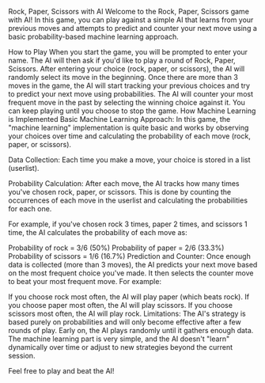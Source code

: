 Rock, Paper, Scissors with AI
Welcome to the Rock, Paper, Scissors game with AI! In this game, you can play against a simple AI 
that learns from your previous moves and attempts to predict and counter your next move using a 
basic probability-based machine learning approach.

How to Play
When you start the game, you will be prompted to enter your name.
The AI will then ask if you'd like to play a round of Rock, Paper, Scissors.
After entering your choice (rock, paper, or scissors), the AI will randomly select its move in the beginning.
Once there are more than 3 moves in the game, the AI will start tracking your previous choices and try to predict your next move using probabilities.
The AI will counter your most frequent move in the past by selecting the winning choice against it.
You can keep playing until you choose to stop the game.
How Machine Learning is Implemented
Basic Machine Learning Approach:
In this game, the "machine learning" implementation is quite basic and works by 
observing your choices over time and calculating the probability of each move (rock, paper, or scissors).

Data Collection: Each time you make a move, your choice is stored in a list (userlist).

Probability Calculation: After each move, the AI tracks how many times you've chosen rock, paper, or scissors. This is done by counting 
the occurrences of each move in the userlist and calculating the probabilities for each one.

For example, if you've chosen rock 3 times, paper 2 times, and scissors 1 time, the AI calculates the probability of each move as:

Probability of rock = 3/6 (50%)
Probability of paper = 2/6 (33.3%)
Probability of scissors = 1/6 (16.7%)
Prediction and Counter: Once enough data is collected (more than 3 moves), the AI predicts your next move based on the most 
frequent choice you've made. It then selects the counter move to beat your most frequent move. For example:

If you choose rock most often, the AI will play paper (which beats rock).
If you choose paper most often, the AI will play scissors.
If you choose scissors most often, the AI will play rock.
Limitations:
The AI's strategy is based purely on probabilities and will only become effective after a few rounds of play.
Early on, the AI plays randomly until it gathers enough data.
The machine learning part is very simple, and the AI doesn't "learn" dynamically over time or adjust to 
new strategies beyond the current session.

Feel free to play and beat the AI!
